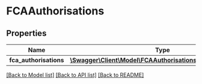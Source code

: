 # FCAAuthorisations

## Properties
Name | Type | Description | Notes
------------ | ------------- | ------------- | -------------
**fca_authorisations** | [**\Swagger\Client\Model\FCAAuthorisationsFcaAuthorisations[]**](FCAAuthorisationsFcaAuthorisations.md) |  | 

[[Back to Model list]](../README.md#documentation-for-models) [[Back to API list]](../README.md#documentation-for-api-endpoints) [[Back to README]](../README.md)


